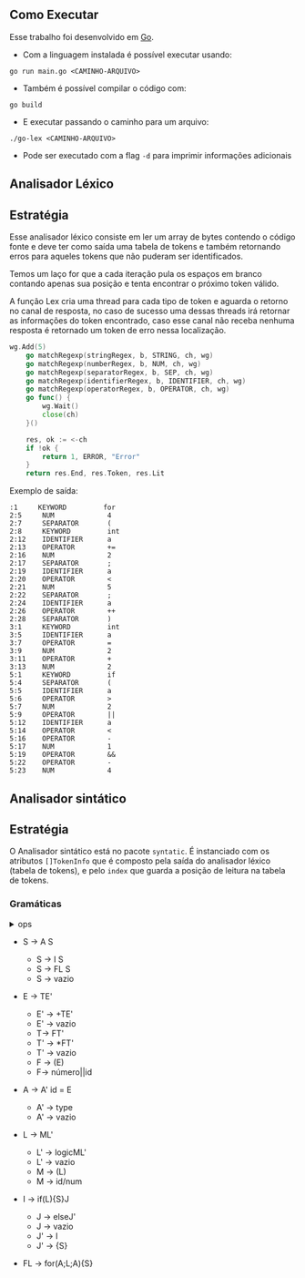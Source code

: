 ## Como Executar

Esse trabalho foi desenvolvido em [Go](https://go.dev/).

- Com a linguagem instalada é possível executar usando:
```
go run main.go <CAMINHO-ARQUIVO>
```

- Também é possível compilar o código com:
```
go build
```

- E executar passando o caminho para um arquivo:
```
./go-lex <CAMINHO-ARQUIVO>
```

- Pode ser executado com a flag `-d` para imprimir informações adicionais

## Analisador Léxico

## Estratégia

Esse analisador léxico consiste em ler um array de bytes contendo o código fonte e deve ter como saída uma tabela de tokens e também retornando erros para aqueles tokens que não puderam ser identificados.

Temos um laço for que a cada iteração pula os espaços em branco contando apenas sua posição e tenta encontrar o próximo token válido.

A função Lex cria uma thread para cada tipo de token e aguarda o retorno no canal de resposta, no caso de sucesso uma dessas threads irá retornar as informações do token encontrado, caso esse canal não receba nenhuma resposta é retornado um token de erro nessa localização.
```go
wg.Add(5)
	go matchRegexp(stringRegex, b, STRING, ch, wg)
	go matchRegexp(numberRegex, b, NUM, ch, wg)
	go matchRegexp(separatorRegex, b, SEP, ch, wg)
	go matchRegexp(identifierRegex, b, IDENTIFIER, ch, wg)
	go matchRegexp(operatorRegex, b, OPERATOR, ch, wg)
	go func() {
		wg.Wait()
		close(ch)
	}()

	res, ok := <-ch
	if !ok {
		return 1, ERROR, "Error"
	}
	return res.End, res.Token, res.Lit
``` 
Exemplo de saída:
```
:1     KEYWORD         for
2:5     NUM             4
2:7     SEPARATOR       (
2:8     KEYWORD         int
2:12    IDENTIFIER      a
2:13    OPERATOR        +=
2:16    NUM             2
2:17    SEPARATOR       ;
2:19    IDENTIFIER      a
2:20    OPERATOR        <
2:21    NUM             5
2:22    SEPARATOR       ;
2:24    IDENTIFIER      a
2:26    OPERATOR        ++
2:28    SEPARATOR       )
3:1     KEYWORD         int
3:5     IDENTIFIER      a
3:7     OPERATOR        =
3:9     NUM             2
3:11    OPERATOR        +
3:13    NUM             2
5:1     KEYWORD         if
5:4     SEPARATOR       (
5:5     IDENTIFIER      a
5:6     OPERATOR        >
5:7     NUM             2
5:9     OPERATOR        ||
5:12    IDENTIFIER      a
5:14    OPERATOR        <
5:16    OPERATOR        -
5:17    NUM             1
5:19    OPERATOR        &&
5:22    OPERATOR        -
5:23    NUM             4
```
## Analisador sintático

## Estratégia

O Analisador sintático está no pacote `syntatic`. É instanciado com os atributos `[]TokenInfo` que é composto pela saída do analisador léxico (tabela de tokens), e pelo `index` que guarda a posição de leitura na tabela de tokens.

### Gramáticas

<details>
<summary> ops </summary>

![image](https://user-images.githubusercontent.com/55215503/172430689-1a384a9e-ed31-4a6a-8e96-c8f5cbde6a2b.png)

</details>

- S -> A S
  - S -> I S
  - S -> FL S
  - S -> vazio

- E -> TE'
  - E' -> +TE'
  - E' -> vazio
  - T-> FT'
  - T' -> *FT'
  - T' -> vazio
  - F -> (E)
  - F-> número||id

- A  -> A' id = E
  - A' -> type
  - A' -> vazio

- L  -> ML'
  - L' -> logicML'
  - L' -> vazio
  - M  -> (L)
  - M  -> id/num

- I  -> if(L){S}J
  - J  -> elseJ'
  - J  -> vazio
  - J' -> I
  - J' -> {S}

- FL -> for(A;L;A){S}
